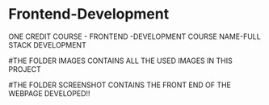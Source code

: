 # Frontend-Development
   ONE CREDIT COURSE - FRONTEND -DEVELOPMENT 
   COURSE NAME-FULL STACK DEVELOPMENT
	
#THE FOLDER IMAGES CONTAINS ALL THE USED IMAGES IN THIS PROJECT

#THE FOLDER SCREENSHOT CONTAINS THE FRONT END OF THE WEBPAGE DEVELOPED!!
